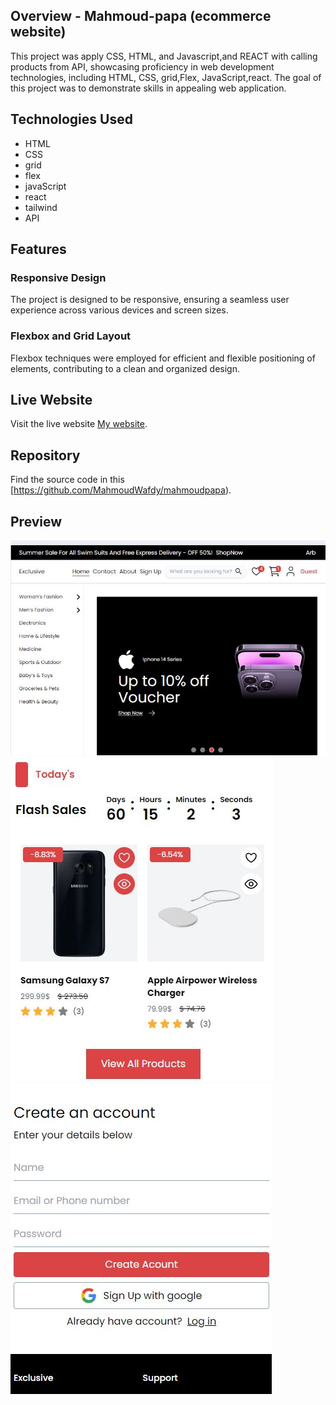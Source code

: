 
## Overview - Mahmoud-papa (ecommerce website)
This project was apply CSS, HTML, and Javascript,and REACT with calling products from API, showcasing proficiency in web development technologies, including HTML, CSS, grid,Flex, JavaScript,react. The goal of this project was to demonstrate skills in appealing web application.

## Technologies Used
- HTML
- CSS
- grid
- flex
- javaScript
- react
- tailwind
- API

## Features

### Responsive Design
The project is designed to be responsive, ensuring a seamless user experience across various devices and screen sizes.

### Flexbox and Grid Layout
Flexbox  techniques were employed for efficient and flexible positioning of elements, contributing to a clean and organized design.

## Live Website
Visit the live website [My website](https://mahmoud-papa.vercel.app/).

## Repository
Find the source code in this [https://github.com/MahmoudWafdy/mahmoudpapa).

## Preview
![website photo](public/images/git1.JPG)
![website photo](public/images/git2.JPG) 
![website photo](public/images/git3.JPG) 


